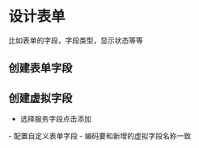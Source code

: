 # 设计表单
比如表单的字段，字段类型，显示状态等等

## 创建表单字段

## 创建虚拟字段
- 选择服务字段点击添加
<ZoomImg src="/design-form-1.jpg" />
- 配置自定义表单字段
<ZoomImg src="/design-form-2.png" />
- 编码要和新增的虚拟字段名称一致
<ZoomImg src="/design-form-3.png" />
